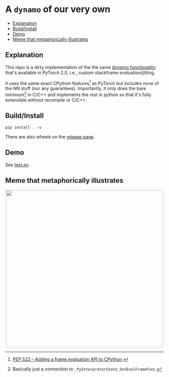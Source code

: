 # A `dynamo` of our very own

* [Explanation](#explanation)
* [Build/Install](#build-install)
* [Demo](#demo)
* [Meme that metaphorically illustrates](#meme-that-metaphorically-illustrates)

## Explanation

This repo is a dirty implementation of the the same [dynamo functionality](https://pytorch.org/docs/stable/dynamo/index.html) that's available in PyTorch 2.0, i.e., custom stackframe evaluation/jitting.

It uses the same exact CPython features[^1] as PyTorch but includes none of the NN stuff (nor any guarantees).
Importantly, it only does the bare minimum[^2] in C/C++ and implements the rest in python so that it's fully extensible without recompile or C/C++.

## Build/Install

```shell
pip install . -v
```

There are also wheels on the [release page](https://github.com/makslevental/pyframe_eval/releases).

## Demo

See [test.py](tests%2Ftest.py).

[^1]: [PEP 523 – Adding a frame evaluation API to CPython](https://peps.python.org/pep-0523/).
[^2]: Basically just a connection to `_PyInterpreterState_SetEvalFrameFunc`.

## Meme that metaphorically illustrates

<p align="center">
  <img width="500" src="https://github.com/makslevental/nelli/assets/5657668/083438e2-cc4b-46c8-8887-d0cf7c1623d7  " alt="">
</p>    

